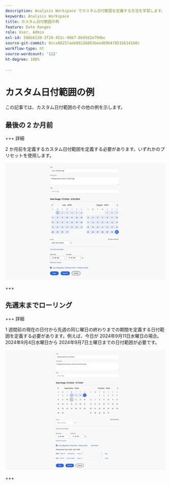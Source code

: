 ```yaml
---
description: Analysis Workspace でカスタム日付範囲を定義する方法を学習します。
keywords: Analysis Workspace
title: カスタム日付範囲の例
feature: Date Ranges
role: User, Admin
exl-id: 586bb120-3f20-452c-9867-0b93d2e794bc
source-git-commit: 8cca98257aeb89226863beed69b4785166141b0c
workflow-type: ht
source-wordcount: '112'
ht-degree: 100%

---
```


# カスタム日付範囲の例

この記事では、カスタム日付範囲のその他の例を示します。



## 最後の 2 か月前

+++ 詳細

2 か月前を定義するカスタム日付範囲を定義する必要があります。いずれかのプリセットを使用します。

![最後の 2 か月前](assets/date-range-example-simple.png)

+++


## 先週末までローリング

+++ 詳細

1 週間前の現在の日付から先週の同じ曜日の終わりまでの期間を定義する日付範囲を定義する必要があります。例えば、今日が 2024年9月11日水曜日の場合。2024年9月4日水曜日から 2024年9月7日土曜日までの日付範囲が必要です。

![日付範囲例](assets/date-range-example.png)

+++

<!--

# Create custom date ranges

You can create custom date ranges in Analysis Workspace and save them as Time components. 

For information about adding existing date ranges to a project, see [Calendar and date ranges overview](/help/analyze/analysis-workspace/components/calendar-date-ranges/calendar.md).

To create a custom date range:

 1. In Adobe Analytics, select **[!UICONTROL Components]** > **[!UICONTROL Date ranges]**.

    ![date range page](assets/date-ranges.png)
 
 1. Select [!UICONTROL **Create new date range**].

 1. In the Date range builder, specify the following information:
    
    |Option | Description | 
    |---------|----------|
    | [!UICONTROL **Title**] | The title of the date range as it will appear when users select it in Analysis Workspace. |
    | [!UICONTROL **Description**] | A description for the date range. | 
    | [!UICONTROL **Tags**] | Any tags you want to apply to the date range. | 
    | [!UICONTROL **Date Range**] | Lets you pick a custom date range. By default, the last 30 days are selected. | 
    | [!UICONTROL **Preset**] | Choose from a list of preset date ranges, such as [!UICONTROL **Yesterday**], [!UICONTROL **Last 7 days**], [!UICONTROL **Last 30 days**], and so forth. | 
    | [!UICONTROL **Start time**] | The time of day that the date range begins. | 
    | [!UICONTROL **End time**] | The time of day that the date range ends. | 
    | [!UICONTROL **Use rolling dates**] | Rolling dates allow you to generate a dynamic report that looks forward or backward for a set period of time based on when you ran the report. For example, if you want to report on all Orders placed "Last Month" (based on the Created Date field) and ran that report in December, you'd see orders placed in November. If you ran that same report in January, you'd see orders placed in December.<ul><li>**[!UICONTROL Date Preview]**: Indicates what time period the rolling calendar encompasses.</li><li>**[!UICONTROL Start]**: You can choose among current day, current week, current month, current quarter, current year.</li><li>**[!UICONTROL End]**: You can choose among current day, current week, current month, current quarter, current year.</li></ul><br>Selected by default. | 

 1. Select [!UICONTROL **Save**]. 

## Example: Date range for "two months ago" {#section_C4109C57CB444BB2A79CC8082BD67294}

The following custom date range shows a date range for "two months ago," with a Summary Change visualization showing directional change.

![](assets/date-range-two-months-ago.png)

The custom date range is displayed at the top of the [!UICONTROL Date Range] component panel in your project:

![](assets/date-range-panel-two-months-ago.png)

You can drag this custom date range into a column alongside a custom, monthly rolling date range using the Last Month preset for a comparison. Add a Summary Change visualization and select the totals from each column to show directional change:

![](assets/date-range-two-months-table.png)

## Example: Use a 7-day rolling date range {#section_7EF63B2E9FF54D2E9144C4F76956A8DD}

You can create a date range that specifies a 7-day rolling window that ends one week ago:

![](assets/create_date_range.png)

Use *`rolling daily`*.

* The Start settings would be *`current day minus 6 days`*.

* The End settings would be *`current day minus 7 days`*.

This date range can be a component that you drag onto any freeform table.

-->
